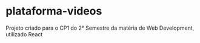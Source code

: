 # plataforma-videos
Projeto criado para o CP1 do 2° Semestre da matéria de Web Development, utilizado React
